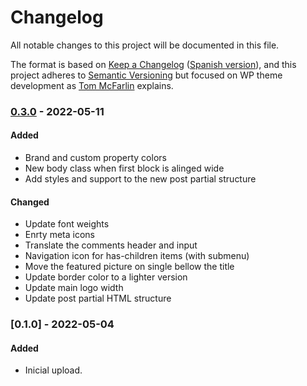 # Changelog

All notable changes to this project will be documented in this file.

The format is based on [Keep a Changelog](https://keepachangelog.com/en/1.0.0/) ([Spanish version](https://keepachangelog.com/es-ES/1.0.0/)),
and this project adheres to [Semantic Versioning](https://semver.org/spec/v2.0.0.html) but focused on WP theme development as [Tom McFarlin](https://tommcfarlin.com/wordpress-theme-updates/) explains.

### [0.3.0](https://github.com/LuisColome/lacolasa/releases/tag/v0.3.0) - 2022-05-11

#### Added

-   Brand and custom property colors
-   New body class when first block is alinged wide
-   Add styles and support to the new post partial structure

#### Changed

-   Update font weights
-   Enrty meta icons
-   Translate the comments header and input
-   Navigation icon for has-children items (with submenu)
-   Move the featured picture on single bellow the title
-   Update border color to a lighter version
-   Update main logo width
-   Update post partial HTML structure

### [0.1.0] - 2022-05-04

#### Added

-   Inicial upload.
